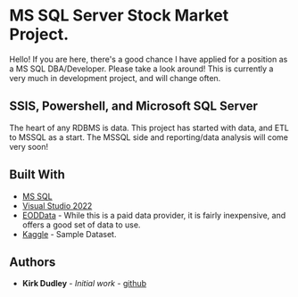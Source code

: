 # MS SQL Server Stock Market Project.

Hello!  If you are here, there's a good chance I have applied for a position as a MS SQL DBA/Developer.  Please take a look around!  This is currently a very much in development project, and will change often.

## SSIS, Powershell, and Microsoft SQL Server

The heart of any RDBMS is data.  This project has started with data, and ETL to MSSQL as a start.  The MSSQL side and reporting/data analysis will come very soon!

## Built With

* [MS SQL](https://www.microsoft.com/en-us/sql-server/sql-server-downloads)
* [Visual Studio 2022](https://visualstudio.microsoft.com/downloads/)
* [EODData](https://www.eoddata.com) - While this is a paid data provider, it is fairly inexpensive, and offers a good set of data to use.
* [Kaggle](https://www.kaggle.com/datasets/borismarjanovic/price-volume-data-for-all-us-stocks-etfs) - Sample Dataset.


## Authors

* **Kirk Dudley** - *Initial work* - [github](https://github.com/kirk-dudley)

